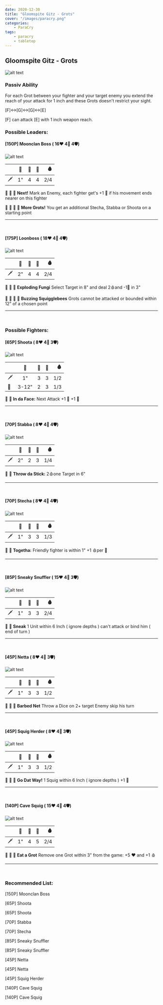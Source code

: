 ```yaml
---
date: 2020-12-30
title: "Gloomspite Gitz - Grots"
cover: "/images/paracry.png"
categories:
    - ParaCry
tags:
    - paracry
    - tabletop
---
```


## Gloomspite Gitz - Grots

![alt text](/images/paracry/grots.png "Grots Banner")

### Passiv Ability

For each Grot between your fighter and your target enemy you extend the reach of your attack for 1 inch and these Grots doesn't restrict your sight.

[F]<->[G]<->[G]<->[E]

[F] can attack [E] with 1 inch weapon reach.


### Possible Leaders:

#### [150P] Moonclan Boss ( 16❤ 4🦵 4🛡)

![alt text](/images/paracry/moonclan-boss.png "Moonclan Boss")

|   | 📏 |🎲 | 💪 | 🩸|
| - |:-:|:-:| :--:| -:|
| 🗡|  1" |4 | 4 | 2/4 |

🎲 🎲 🎲 **Next!** Mark an Enemy, each fighter get's +1 🦵 if his movement ends nearer on this fighter

🎲 🎲 🎲 🎲 **More Grots!** You get an additional Stecha, Stabba or Shoota on a starting point

---
<br/>

#### [175P] Loonboss ( 18❤ 4🦵 4🛡)

![alt text](/images/paracry/loonboss.png "Loonboss")

|   | 📏 |🎲 | 💪 | 🩸|
| - |:-:|:-:| :--:| -:|
| 🗡|  2" |4 | 4 | 2/4 |

🎲 🎲 🎲 **Exploding Fungi** Select Target in 8" and deal 2🩸and -1🎲 in 3"

🎲 🎲 🎲 🎲 **Buzzing Squigglebees** Grots cannot be attacked or bounded within 12" of a chosen point

---
<br/>

### Possible Fighters:

#### [65P] Shoota ( 8❤ 4🦵 3🛡)

![alt text](/images/paracry/shoota.png "Shoota")

|   | 📏 |🎲 | 💪 | 🩸|
| - |:-:|:-:| :--:| -:|
| 🗡|  1" |3 | 3 | 1/2 |
| 🏹 |  3-12" |2 | 3 | 1/3 |

🎲 🎲 **In da Face:** Next Attack +1 🎲 +1 💪

---
<br/>

#### [70P] Stabba ( 8❤ 4🦵 4🛡)

![alt text](/images/paracry/stabba.png "Stabba")

|   | 📏 |🎲 | 💪 | 🩸|
| - |:-:|:-:| :--:| -:|
| 🗡|  2" |2 | 3 | 1/4 |

🎲 🎲 **Throw da Stick:** 2🩸one Target in 6"

---
<br/>

#### [70P] Stecha ( 8❤ 4🦵 4🛡)

![alt text](/images/paracry/stecha.png "Stecha")

|   | 📏 |🎲 | 💪 | 🩸|
| - |:-:|:-:| :--:| -:|
| 🗡|  1" |3 | 3 | 1/3 |

🎲 🎲 **Togetha:** Friendly fighter is within 1" +1 🩸per 🎲

---
<br/>

#### [85P] Sneaky Snuffler ( 15❤ 4🦵 3🛡)

![alt text](/images/paracry/sneaky-snuffler.png "Sneaky Snuffler")

|   | 📏 |🎲 | 💪 | 🩸|
| - |:-:|:-:| :--:| -:|
| 🗡|  1" |3 | 3 | 2/4 |

🎲 🎲 **Sneak** 1 Unit within 6 Inch ( ignore depths ) can't attack or bind him ( end of turn )

---
<br/>

#### [45P] Netta ( 8❤ 4🦵 3🛡)

![alt text](/images/paracry/netta.png "Netta")

|   | 📏 |🎲 | 💪 | 🩸|
| - |:-:|:-:| :--:| -:|
| 🗡|  1" |3 | 3 | 1/2 |

🎲 🎲 🎲 **Barbed Net** Throw a Dice on 2+ target Enemy skip his turn

---
<br/>

#### [45P] Squig Herder ( 8❤ 4🦵 3🛡)

![alt text](/images/paracry/squig-herder.png "Squig Herder")

|   | 📏 |🎲 | 💪 | 🩸|
| - |:-:|:-:| :--:| -:|
| 🗡|  1" |3 | 3 | 1/2 |

🎲 🎲 🎲 **Go Dat Way!** 1 Squig within 6 Inch ( ignore depths ) +1 🏃

---
<br/>

#### [140P] Cave Squig ( 15❤ 4🦵 4🛡)

![alt text](/images/paracry/squig.png "Squig")

|   | 📏 |🎲 | 💪 | 🩸|
| - |:-:|:-:| :--:| -:|
| 🗡|  1" |4 | 5 | 2/4 |

🎲 🎲 🎲 **Eat a Grot** Remove one Grot within 3" from the game: +5 ❤ and +1 🩸

---
<br/>

### Recommended List:

[150P] Moonclan Boss

[65P] Shoota

[65P] Shoota

[70P] Stabba

[70P] Stecha

[85P] Sneaky Snuffler

[85P] Sneaky Snuffler

[45P] Netta

[45P] Netta

[45P] Squig Herder

[140P] Cave Squig

[140P] Cave Squig
